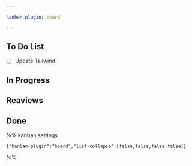 ```yaml
---

kanban-plugin: board

---
```


## To Do List

- [ ] Update Tailwind


## In Progress



## Reaviews



## Done





%% kanban:settings
```
{"kanban-plugin":"board","list-collapse":[false,false,false,false]}
```
%%